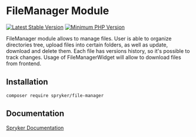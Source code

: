 # FileManager Module
[![Latest Stable Version](https://poser.pugx.org/spryker/file-manager/v/stable.svg)](https://packagist.org/packages/spryker/file-manager)
[![Minimum PHP Version](https://img.shields.io/badge/php-%3E%3D%207.3-8892BF.svg)](https://php.net/)

FileManager module allows to manage files. User is able to organize directories tree, upload files into certain folders, as well as update, download and delete them. Each file has versions history, so it's possible to track changes. Usage of FileManagerWidget will allow to download files from frontend.

## Installation

```
composer require spryker/file-manager
```

## Documentation

[Spryker Documentation](https://academy.spryker.com/developing_with_spryker/module_guide/modules.html)
